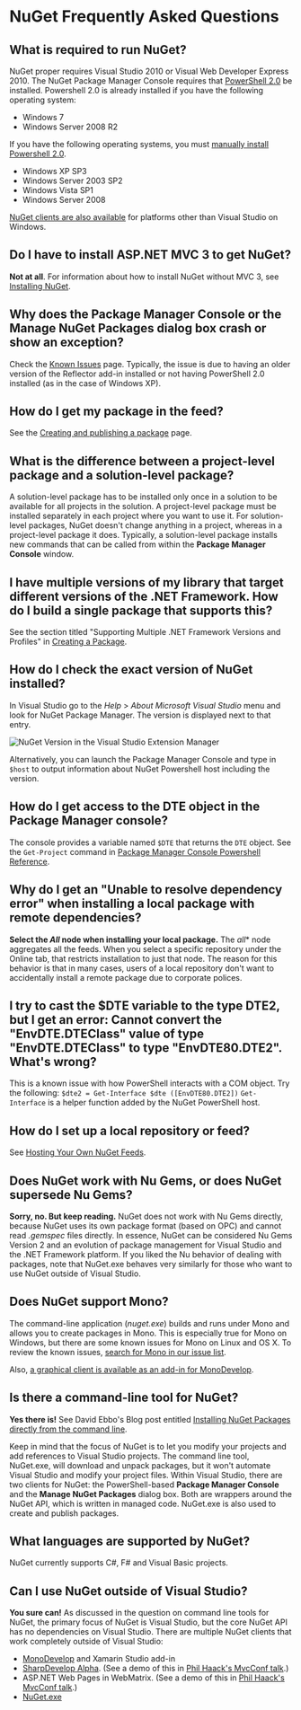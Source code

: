 ﻿# NuGet Frequently Asked Questions

## What is required to run NuGet?

NuGet proper requires Visual Studio 2010 or Visual Web Developer Express 2010.
The NuGet Package Manager Console requires that [PowerShell 2.0](http://support.microsoft.com/kb/968929) be installed. 
Powershell 2.0 is already installed if you have the following operating system:

* Windows 7 
* Windows Server 2008 R2 

If you have the following operating systems, you must [manually install Powershell 2.0](http://support.microsoft.com/kb/968929/en-us).

* Windows XP SP3 
* Windows Server 2003 SP2 
* Windows Vista SP1 
* Windows Server 2008 

[NuGet clients are also available](#can-i-use-nuget-outside-of-visual-studio) for platforms other than Visual Studio on Windows.

## Do I have to install ASP.NET MVC 3 to get NuGet?

**Not at all**. For information about how to install NuGet without MVC 3, see [Installing NuGet](Installing-NuGet).

## Why does the Package Manager Console or the Manage NuGet Packages dialog box crash or show an exception?

Check the [Known Issues](../Reference/Known-Issues) page. Typically, the issue is due to having an older version of the Reflector add-in installed or not having PowerShell 2.0 installed (as in the case of Windows XP).

## How do I get my package in the feed?

See the [Creating and publishing a package](../creating-packages/creating-and-publishing-a-package) page.

## What is the difference between a project-level package and a solution-level package?

A solution-level package has to be installed only once in a solution to be available for all projects in the solution. 
A project-level package must be installed separately in each project where you want to use it.
For solution-level packages, NuGet doesn't change anything in a project, whereas in a project-level package it does. 
Typically, a solution-level package installs new commands that can be called from within the **Package Manager Console** window.

## I have multiple versions of my library that target different versions of the .NET Framework. How do I build a single package that supports this?

See the section titled "Supporting Multiple .NET Framework Versions and Profiles" in [Creating a Package](../creating-packages/creating-and-publishing-a-package#Supporting_Multiple_.NET_Framework_Versions_and_Profiles).

## How do I check the exact version of NuGet installed?

In Visual Studio go to the _Help_ > _About Microsoft Visual Studio_ menu and look for NuGet Package Manager. The version is 
displayed next to that entry.

![NuGet Version in the Visual Studio Extension Manager](images/nuget-version.png)

Alternatively, you can launch the Package Manager Console and type in `$host` to output information about NuGet 
Powershell host including the version.

## How do I get access to the DTE object in the Package Manager console?

The console provides a variable named `$DTE` that returns the `DTE` object. See the `Get-Project` command in 
[Package Manager Console Powershell Reference](../Reference/Package-Manager-Console-PowerShell-Reference).

## Why do I get an "Unable to resolve dependency error" when installing a local package with remote dependencies?

**Select the *All* node when installing your local package.** The *all** node aggregates all the feeds. 
When you select a specific repository under the Online tab, that restricts installation to just that node. 
The reason for this behavior is that in many cases, users of a local repository don't want to accidentally 
install a remote package due to corporate polices.

## I try to cast the $DTE variable to the type DTE2, but I get an error: Cannot convert the "EnvDTE.DTEClass" value of type "EnvDTE.DTEClass" to type "EnvDTE80.DTE2". What's wrong?

This is a known issue with how PowerShell interacts with a COM object. Try the following:
`$dte2 = Get-Interface $dte ([EnvDTE80.DTE2])`
`Get-Interface` is a helper function added by the NuGet PowerShell host.

## How do I set up a local repository or feed?
See [Hosting Your Own NuGet Feeds](../Creating-Packages/Hosting-Your-Own-NuGet-Feeds).

## Does NuGet work with Nu Gems, or does NuGet supersede Nu Gems?

**Sorry, no. But keep reading.** NuGet does not work with Nu Gems directly, because NuGet uses its own package format 
(based on OPC) and cannot read *.gemspec* files directly. In essence, NuGet can be considered Nu Gems Version 2 and an 
evolution of package management for Visual Studio and the .NET Framework platform.
If you liked the Nu behavior of dealing with packages, 
note that NuGet.exe behaves very similarly for those who want to 
use NuGet outside of Visual Studio.

## Does NuGet support Mono?

The command-line application (*nuget.exe*) builds and runs under Mono and allows you to create packages in Mono.
This is especially true for Mono on Windows, but there are some known issues for Mono on Linux and OS X.  To review
the known issues, [search for Mono in our issue list](http://nuget.codeplex.com/workitem/list/basic?field=Votes&direction=Descending&issuesToDisplay=Open&keywords=mono&emailSubscribedItemsOnly=false).

Also, [a graphical client is available as an add-in for MonoDevelop](https://github.com/mrward/monodevelop-nuget-addin).

## Is there a command-line tool for NuGet?

**Yes there is!** See David Ebbo's Blog post entitled [Installing NuGet Packages directly from the command line](http://blog.davidebbo.com/2011/01/installing-nuget-packages-directly-from.html).

Keep in mind that the focus of NuGet is to let you modify your projects and add references to Visual Studio projects. 
The command line tool, NuGet.exe, will download and unpack packages, but it won't automate Visual Studio and 
modify your project files.
Within Visual Studio, there are two clients for NuGet: 
the PowerShell-based **Package Manager Console** and the **Manage NuGet Packages** dialog box. 
Both are wrappers around the NuGet API, which is written in managed code.
NuGet.exe is also used to create and publish packages.

## What languages are supported by NuGet?

NuGet currently supports C#, F# and Visual Basic projects.

## Can I use NuGet outside of Visual Studio?

**You sure can!** As discussed in the question on command line tools for NuGet, the primary focus 
of NuGet is Visual Studio, but the core NuGet API has no dependencies on Visual Studio. 
There are multiple NuGet clients that work completely outside of Visual Studio:

* [MonoDevelop](https://github.com/mrward/monodevelop-nuget-addin) and Xamarin Studio add-in
* [SharpDevelop Alpha](http://community.sharpdevelop.net/blogs/mattward/archive/2011/01/23/NuGetSupportInSharpDevelop.aspx). (See a demo of this in [Phil Haack's MvcConf talk](http://bit.ly/fzrJDa).) 
* ASP.NET Web Pages in WebMatrix. (See a demo of this in [Phil Haack's MvcConf talk](http://bit.ly/fzrJDa).) 
* [NuGet.exe](http://blog.davidebbo.com/2011/01/installing-nuget-packages-directly-from.html) 

